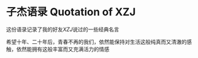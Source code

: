 # 子杰语录   Quotation of XZJ

这份语录记录了我的好友$XZJ$说过的一些经典名言

希望十年、二十年后，青春不再的我们，依然能保持对生活这般纯真而又清澈的感触，依然能拥有这般丰富而又充满活力的情感
